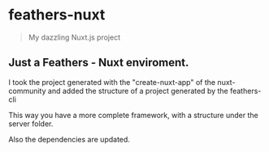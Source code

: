 # feathers-nuxt

> My dazzling Nuxt.js project

## Just a Feathers - Nuxt enviroment.

I took the project generated with the "create-nuxt-app" of the nuxt-community and added the structure of a project generated by the feathers-cli

This way you have a more complete framework, with a structure under the server folder.

Also the dependencies are updated.
